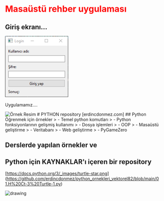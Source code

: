 <h1 style="color:red">Masaüstü rehber uygulaması</h1>
<h2>Giriş ekranı...</h2>
<img height="200" src="resimler/sifreEkrani.PNG"/>
<p>Uygulamamız....</p>

<img  width="300" src="https://assets-v2.lottiefiles.com/a/62e02bc6-116f-11ee-aeb0-077c335b3c67/XpwfUikILP.gif" alt="Örnek Resim"/>
# PYTHON repository [erdincdonmez.com]
## Python Öğrenmek için örnekler
> - Temel python komutları
> - Python fonksiyonlarının gelişmiş kullanımı
> - Dosya işlemleri
> - OOP
> - Masaüstü geliştirme
> - Veritabanı
> - Web geliştirme
> - PyGameZero

## Derslerde yapılan örnekler ve 

## Python için KAYNAKLAR'ı içeren bir repository

[https://docs.python.org/3/_images/turtle-star.png] (https://github.com/erdincdonmez/python_ornekleri_vektorel82/blob/main/01.H%20Ct-3%20Turtle-1.py) 

<img src="https://res.cloudinary.com/practicaldev/image/fetch/s--hP4lyhKY--/c_imagga_scale,f_auto,fl_progressive,h_900,q_auto,w_1600/https://dev-to-uploads.s3.amazonaws.com/i/u4xk1bxw4jp9py47qpv3.png" alt="drawing" width="200"/>
